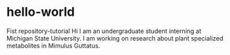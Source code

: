 # hello-world
Fist repository-tutorial 
Hi I am an undergraduate student interning at Michigan State University. I am working on research about plant specialized metabolites in Mimulus Guttatus. 
